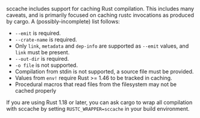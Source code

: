 sccache includes support for caching Rust compilation. This includes many caveats, and is primarily focused on caching rustc invocations as produced by cargo. A (possibly-incomplete) list follows:
* `--emit` is required.
* `--crate-name` is required.
* Only `link`, `metadata` and `dep-info` are supported as `--emit` values, and `link` must be present.
* `--out-dir` is required.
* `-o file` is not supported.
* Compilation from stdin is not supported, a source file must be provided.
* Values from `env!` require Rust >= 1.46 to be tracked in caching.
* Procedural macros that read files from the filesystem may not be cached properly

If you are using Rust 1.18 or later, you can ask cargo to wrap all compilation with sccache by setting `RUSTC_WRAPPER=sccache` in your build environment.
